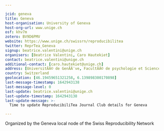 ```yaml
---

jcid: geneva
title: Geneva
host-organisation: University of Geneva
host-org-url: www.unige.ch
osf: khv7m
zotero: BV9D6PMV
website: https://www.unige.ch/swissrn/reproducibilitea
twitter: ReprTea_Geneva
signup: beatrice.valentini@unige.ch
organisers: [Beatrice Valentini, Caro Hautekiet]
contact: beatrice.valentini@unige.ch
additional-contact: [caro.hautekiet@unige.ch]
address: [UniversitÃÂ© de GenÃÂ¨ve, FacultÃÂ© de psychologie et Sciences de l'ÃÂ©ducation, Bureau 5158, 40 Boulevard Pont d'Arve, 1205 GenÃÂ¨ve]
country: Switzerland
geolocation: [46.19459651321258, 6.139898300170898]
last-message-timestamp: 1642943138
last-message-level: 0
last-update: beatrice.valentini@unige.ch
last-update-timestamp: 1642943138
last-update-message: >-
  Time to update ReproducibiliTea Journal Club details for Geneva

---
```


Organized by the Geneva local node of the Swiss Reproducibility Network
